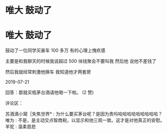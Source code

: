 # 唯大 鼓动了

# 唯大 鼓动了

鼓动了一位同学买豪车 100 多万 有的心理上愧疚感

主要是和我聊天的时候我说超过 500 块钱聚会不要叫我 然后他 说他不差钱了

然后我就经常刺激他换车 我知道他才两套房

2019-07-21

回答：那就买瓶茅台酒请他喝一下啦。 (2 赞)

评论区：

苏酒滴小窝［失焦世界* : 为什么要买茅台呢？是因为贵吗哈哈哈哈哈哈哈哈哈？ 唯为 : 不是，是主动交点智商税，以显示和他三观一致。这才是对他真正的安慰。 羊驼 : 温柔慈悲